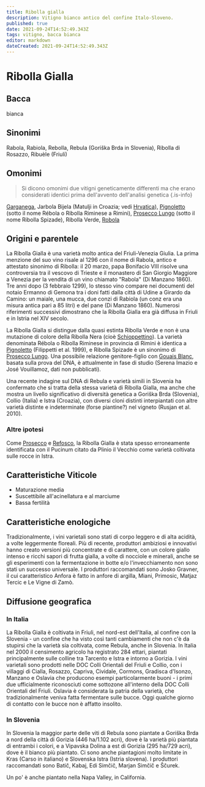 ```yaml
---
title: Ribolla gialla
description: Vitigno bianco antico del confine Italo-Sloveno.
published: true
date: 2021-09-24T14:52:49.343Z
tags: vitigno, bacca bianca
editor: markdown
dateCreated: 2021-09-24T14:52:49.343Z
---
```


# Ribolla Gialla

## Bacca

bianca

## Sinonimi
Rabola, Rabiola, Rebolla, Rebula (Goriška Brda in Slovenia), Ribolla di Rosazzo, Ribuèle (Friuli)

## Omonimi
> Si dicono omonimi due vitigni geneticamente differenti ma che erano considerati identici prima dell'avvento dell'analisi genetica
{.is-info}

[Garganega](/vitigni/Italia/bacca-bianca/garganega), Jarbola Bijela (Matulji in Croazia; vedi [Hrvatica](/vitigni/Slovacchia/bacca-nera/hrvatica)), [Pignoletto](/vitigni/Italia/bacca-bianca/pignoletto) (sotto il nome Rébola o Ribolla Riminese a Rimini), [Prosecco Lungo](/vitigni/Italia/bacca-bianca/prosecco-lungo) (sotto il nome Ribolla Spizade), Ribolla Verde, [Robola](/vitigni/Italia/bacca-bianca/robola)

## Origini e parentele

La Ribolla Gialla è una varietà molto antica del Friuli-Venezia Giulia. La prima menzione del suo vino risale al 1296 con il nome di Rabola, antico e attestato sinonimo di Ribolla: il 20 marzo, papa Bonifacio VIII risolve una controversia tra il vescovo di Trieste e il monastero di San Giorgio Maggiore a Venezia per la vendita di un vino chiamato "Rabola" (Di Manzano 1860). Tre anni dopo (3 febbraio 1299), lo stesso vino compare nei documenti del notaio Ermanno di Gemona tra i doni fatti dalla città di Udine a Girardo da Camino: un maiale, una mucca, due conzi di Rabiola (un conz era una misura antica pari a 85 litri) e del pane (Di Manzano 1860). Numerosi riferimenti successivi dimostrano che la Ribolla Gialla era già diffusa in Friuli e in Istria nel XIV secolo.

La Ribolla Gialla si distingue dalla quasi estinta Ribolla Verde e non è una mutazione di colore della Ribolla Nera (cioè [Schioppettino](/vitigni/Italia/bacca-nera/schioppettino)). La varietà denominata Rébola o Ribolla Riminese in provincia di Rimini è identica a [Pignoletto](/vitigni/Italia/bacca-bianca/pignoletto) (Filippetti et al. 1999), e Ribolla Spizade è un sinonimo di [Prosecco Lungo](/vitigni/Italia/bacca-bianca/prosecco-lungo). Una possibile relazione genitore-figlio con [Gouais Blanc](/vitigni/Francia/bacca-bianca/gouais-blanc), basata sulla prova del DNA, è attualmente in fase di studio (Serena Imazio e José Vouillamoz, dati non pubblicati).

Una recente indagine sul DNA di Rebula e varietà simili in Slovenia ha confermato che si tratta della stessa varietà di Ribolla Gialla, ma anche che mostra un livello significativo di diversità genetica a Goriška Brda (Slovenia), Collio (Italia) e Istra (Croazia), con diversi cloni distinti interpiantati con altre varietà distinte e indeterminate (forse piantine?) nel vigneto (Rusjan et al. 2010).

### Altre ipotesi

Come [Prosecco](/vitigni/Italia/bacca-bianca/prosecco) e [Refosco](/vitigni/Italia/bacca-nera/refosco), la Ribolla Gialla è stata spesso erroneamente identificata con il Pucinum citato da Plinio il Vecchio come varietà coltivata sulle rocce in Istra.

## Caratteristiche Viticole

- Maturazione media
- Suscettibile all'acinellatura e al marciume
- Bassa fertilità

## Caratteristiche enologiche

Tradizionalmente, i vini varietali sono stati di corpo leggero e di alta acidità, a volte leggermente floreali. Più di recente, produttori ambiziosi e innovativi hanno creato versioni più concentrate e di carattere, con un colore giallo intenso e ricchi sapori di frutta gialla, a volte di nocciole e minerali, anche se gli esperimenti con la fermentazione in botte e/o l'invecchiamento non sono stati un successo universale. I produttori raccomandati sono Josko Gravner, il cui caratteristico Anfora è fatto in anfore di argilla, Miani, Primosic, Matjaz Tercic e Le Vigne di Zamò.

## Diffusione geografica

### In Italia

La Ribolla Gialla è coltivata in Friuli, nel nord-est dell'Italia, al confine con la Slovenia - un confine che ha visto così tanti cambiamenti che non c'è da stupirsi che la varietà sia coltivata, come Rebula, anche in Slovenia. In Italia nel 2000 il censimento agricolo ha registrato 284 ettari, piantati principalmente sulle colline tra Tarcento e Istra e intorno a Gorizia. I vini varietali sono prodotti nelle DOC Colli Orientali del Friuli e Collio, con i villaggi di Cialla, Rosazzo, Capriva, Cividale, Cormons, Gradisca d'Isonzo, Manzano e Oslavia che producono esempi particolarmente buoni - i primi due ufficialmente riconosciuti come sottozone all'interno della DOC Colli Orientali del Friuli. Oslavia è considerata la patria della varietà, che tradizionalmente veniva fatta fermentare sulle bucce. Oggi qualche giorno di contatto con le bucce non è affatto insolito.

### In Slovenia

In Slovenia la maggior parte delle viti di Rebula sono piantate a Goriška Brda a nord della città di Gorizia (446 ha/1.102 acri), dove è la varietà più piantata di entrambi i colori, e a Vipavska Dolina a est di Gorizia (295 ha/729 acri), dove è il bianco più piantato. Ci sono anche piantagioni molto limitate in Kras (Carso in italiano) e Slovenska Istra (Istria slovena). I produttori raccomandati sono Batič, Kabaj, Edi Simčič, Marjan Simčič e Ščurek.

Un po' è anche piantato nella Napa Valley, in California.